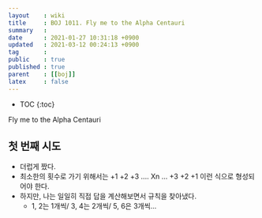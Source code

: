 ```yaml
---
layout    : wiki
title     : BOJ 1011. Fly me to the Alpha Centauri
summary   : 
date      : 2021-01-27 10:31:18 +0900
updated   : 2021-03-12 00:24:13 +0900
tag       : 
public    : true
published : true
parent    : [[boj]]
latex     : false
---
```

* TOC
{:toc}

Fly me to the Alpha Centauri

## 첫 번째 시도
- 더럽게 짰다.
- 최소한의 횟수로 가기 위해서는 +1 +2 +3 .... Xn ... +3 +2 +1 이런 식으로 형성되어야 한다.
- 하지만, 나는 일일히 직접 답을 계산해보면서 규칙을 찾아냈다.
	- 1, 2는 1개씩/ 3, 4는 2개씩/ 5, 6은 3개씩...
